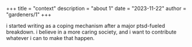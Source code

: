 +++
title = "context"
description = "about 1"
date = "2023-11-22"
author = "gardeners/1"
+++

i started writing as a coping mechanism after a major ptsd-fueled breakdown. i believe in a more caring society, and i want to contribute whatever i can to make that happen.
